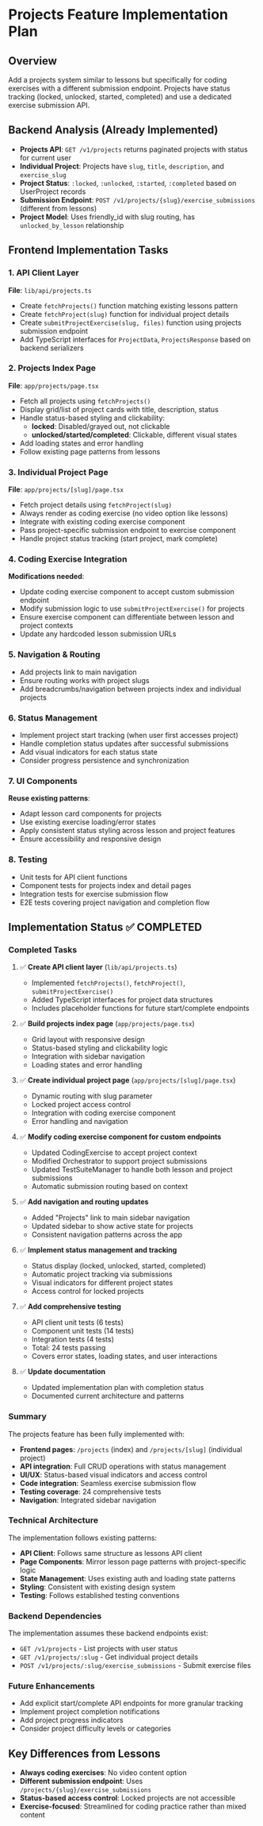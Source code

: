 # Projects Feature Implementation Plan

## Overview
Add a projects system similar to lessons but specifically for coding exercises with a different submission endpoint. Projects have status tracking (locked, unlocked, started, completed) and use a dedicated exercise submission API.

## Backend Analysis (Already Implemented)
- **Projects API**: `GET /v1/projects` returns paginated projects with status for current user
- **Individual Project**: Projects have `slug`, `title`, `description`, and `exercise_slug` 
- **Project Status**: `:locked`, `:unlocked`, `:started`, `:completed` based on UserProject records
- **Submission Endpoint**: `POST /v1/projects/{slug}/exercise_submissions` (different from lessons)
- **Project Model**: Uses friendly_id with slug routing, has `unlocked_by_lesson` relationship

## Frontend Implementation Tasks

### 1. API Client Layer
**File**: `lib/api/projects.ts`
- Create `fetchProjects()` function matching existing lessons pattern
- Create `fetchProject(slug)` function for individual project details  
- Create `submitProjectExercise(slug, files)` function using projects submission endpoint
- Add TypeScript interfaces for `ProjectData`, `ProjectsResponse` based on backend serializers

### 2. Projects Index Page
**File**: `app/projects/page.tsx`
- Fetch all projects using `fetchProjects()`
- Display grid/list of project cards with title, description, status
- Handle status-based styling and clickability:
  - **locked**: Disabled/grayed out, not clickable
  - **unlocked/started/completed**: Clickable, different visual states
- Add loading states and error handling
- Follow existing page patterns from lessons

### 3. Individual Project Page  
**File**: `app/projects/[slug]/page.tsx`
- Fetch project details using `fetchProject(slug)`
- Always render as coding exercise (no video option like lessons)
- Integrate with existing coding exercise component
- Pass project-specific submission endpoint to exercise component
- Handle project status tracking (start project, mark complete)

### 4. Coding Exercise Integration
**Modifications needed**:
- Update coding exercise component to accept custom submission endpoint
- Modify submission logic to use `submitProjectExercise()` for projects
- Ensure exercise component can differentiate between lesson and project contexts
- Update any hardcoded lesson submission URLs

### 5. Navigation & Routing
- Add projects link to main navigation
- Ensure routing works with project slugs
- Add breadcrumbs/navigation between projects index and individual projects

### 6. Status Management
- Implement project start tracking (when user first accesses project)
- Handle completion status updates after successful submissions
- Add visual indicators for each status state
- Consider progress persistence and synchronization

### 7. UI Components
**Reuse existing patterns**:
- Adapt lesson card components for projects
- Use existing exercise loading/error states  
- Apply consistent status styling across lesson and project features
- Ensure accessibility and responsive design

### 8. Testing
- Unit tests for API client functions
- Component tests for projects index and detail pages
- Integration tests for exercise submission flow
- E2E tests covering project navigation and completion flow

## Implementation Status ✅ COMPLETED

### Completed Tasks
1. ✅ **Create API client layer** (`lib/api/projects.ts`)
   - Implemented `fetchProjects()`, `fetchProject()`, `submitProjectExercise()`
   - Added TypeScript interfaces for project data structures
   - Includes placeholder functions for future start/complete endpoints

2. ✅ **Build projects index page** (`app/projects/page.tsx`)
   - Grid layout with responsive design
   - Status-based styling and clickability logic
   - Integration with sidebar navigation
   - Loading states and error handling

3. ✅ **Create individual project page** (`app/projects/[slug]/page.tsx`)
   - Dynamic routing with slug parameter
   - Locked project access control
   - Integration with coding exercise component
   - Error handling and navigation

4. ✅ **Modify coding exercise component for custom endpoints**
   - Updated CodingExercise to accept project context
   - Modified Orchestrator to support project submissions
   - Updated TestSuiteManager to handle both lesson and project submissions
   - Automatic submission routing based on context

5. ✅ **Add navigation and routing updates**
   - Added "Projects" link to main sidebar navigation
   - Updated sidebar to show active state for projects
   - Consistent navigation patterns across the app

6. ✅ **Implement status management and tracking**
   - Status display (locked, unlocked, started, completed)
   - Automatic project tracking via submissions
   - Visual indicators for different project states
   - Access control for locked projects

7. ✅ **Add comprehensive testing**
   - API client unit tests (6 tests)
   - Component unit tests (14 tests)
   - Integration tests (4 tests)
   - Total: 24 tests passing
   - Covers error states, loading states, and user interactions

8. ✅ **Update documentation**
   - Updated implementation plan with completion status
   - Documented current architecture and patterns

### Summary

The projects feature has been fully implemented with:
- **Frontend pages**: `/projects` (index) and `/projects/[slug]` (individual project)
- **API integration**: Full CRUD operations with status management
- **UI/UX**: Status-based visual indicators and access control
- **Code integration**: Seamless exercise submission flow
- **Testing coverage**: 24 comprehensive tests
- **Navigation**: Integrated sidebar navigation

### Technical Architecture

The implementation follows existing patterns:
- **API Client**: Follows same structure as lessons API client
- **Page Components**: Mirror lesson page patterns with project-specific logic
- **State Management**: Uses existing auth and loading state patterns
- **Styling**: Consistent with existing design system
- **Testing**: Follows established testing conventions

### Backend Dependencies

The implementation assumes these backend endpoints exist:
- `GET /v1/projects` - List projects with user status
- `GET /v1/projects/:slug` - Get individual project details  
- `POST /v1/projects/:slug/exercise_submissions` - Submit exercise files

### Future Enhancements

- Add explicit start/complete API endpoints for more granular tracking
- Implement project completion notifications
- Add project progress indicators
- Consider project difficulty levels or categories

## Key Differences from Lessons
- **Always coding exercises**: No video content option
- **Different submission endpoint**: Uses `/projects/{slug}/exercise_submissions`
- **Status-based access control**: Locked projects are not accessible
- **Exercise-focused**: Streamlined for coding practice rather than mixed content